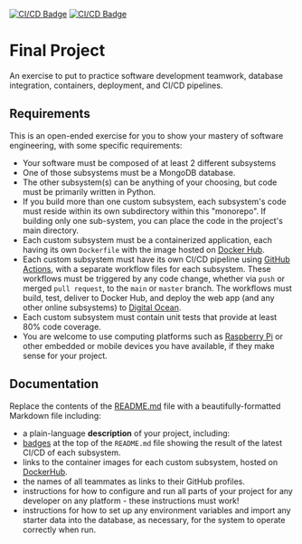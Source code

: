 [![CI/CD Badge](URL_TO_CI/CD_BADGE)](https://github.com/software-students-fall2023/5-final-project-solo-maker/actions/runs/7169595585) <!-- Replace with actual CI/CD badge for Flask Backend -->
[![CI/CD Badge](URL_TO_CI/CD_BADGE)](https://github.com/software-students-fall2023/5-final-project-solo-maker/actions/runs/7169595592) <!-- Replace with actual CI/CD badge for Scapy Backend -->
# Final Project

An exercise to put to practice software development teamwork, database integration, containers, deployment, and CI/CD pipelines.

## Requirements

This is an open-ended exercise for you to show your mastery of software engineering, with some specific requirements:

- Your software must be composed of at least 2 different subsystems
- One of those subsystems must be a MongoDB database.
- The other subsystem(s) can be anything of your choosing, but code must be primarily written in Python.
- If you build more than one custom subsystem, each subsystem's code must reside within its own subdirectory within this "monorepo". If building only one sub-system, you can place the code in the project's main directory.
- Each custom subsystem must be a containerized application, each having its own `Dockerfile` with the image hosted on [Docker Hub](https://hub.docker.com/).
- Each custom subsystem must have its own CI/CD pipeline using [GitHub Actions](https://docs.github.com/en/actions), with a separate workflow files for each subsystem. These workflows must be triggered by any code change, whether via `push` or merged `pull request`, to the `main` or `master` branch. The workflows must build, test, deliver to Docker Hub, and deploy the web app (and any other online subsystems) to [Digital Ocean](https://m.do.co/c/4d1066078eb0).
- Each custom subsystem must contain unit tests that provide at least 80% code coverage.
- You are welcome to use computing platforms such as [Raspberry Pi](https://www.raspberrypi.com/) or other embedded or mobile devices you have available, if they make sense for your project.

## Documentation

Replace the contents of the [README.md](./README.md) file with a beautifully-formatted Markdown file including:

- a plain-language **description** of your project, including:
- [badges](https://docs.github.com/en/actions/monitoring-and-troubleshooting-workflows/adding-a-workflow-status-badge) at the top of the `README.md` file showing the result of the latest CI/CD of each subsystem.
- links to the container images for each custom subsystem, hosted on [DockerHub](https://hub.docker.com).
- the names of all teammates as links to their GitHub profiles.
- instructions for how to configure and run all parts of your project for any developer on any platform - these instructions must work!
- instructions for how to set up any environment variables and import any starter data into the database, as necessary, for the system to operate correctly when run.
